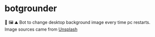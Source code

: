 # botgrounder
🤖 🖼️ ⛰️ Bot to change desktop background image every time pc restarts. Image sources came from [Unsplash](https://unsplash.com)
